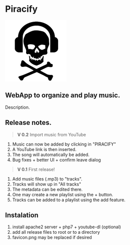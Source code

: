 # Piracify
![Piracify logo](https://raw.githubusercontent.com/elemermelada/Piracify/main/favicon.png)
## WebApp to organize and play music.

Description.

## Release notes.

> **V 0.2** Import music from YouTube

1. Music can now be added by clicking in "PIRACIFY"
1. A YouTube link is then inserted.
1. The song will automatically be added.
1. Bug fixes + better UI + confirm leave dialog


> **V 0.1** First release!

1. Add music files (.mp3) to "tracks".
1. Tracks will show up in "All tracks"
1. The metadata can be edited there.
1. One may create a new playlist using the + button.
1. Tracks can be added to a playlist using the add feature.

## Instalation

1. install apache2 server + php7 + youtube-dl (optional)
1. add all release files to root or to a directory
1. favicon.png may be replaced if desired
